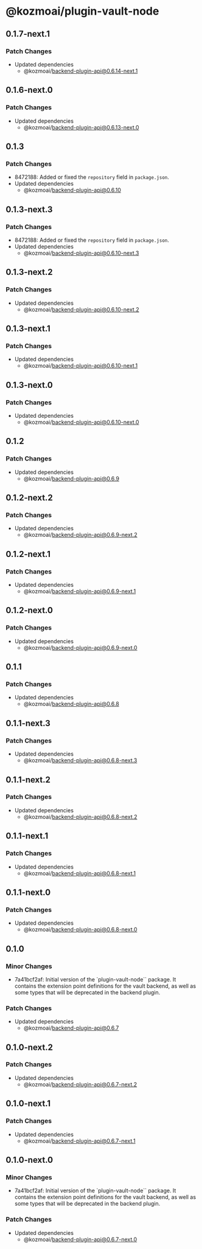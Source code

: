 # @kozmoai/plugin-vault-node

## 0.1.7-next.1

### Patch Changes

- Updated dependencies
  - @kozmoai/backend-plugin-api@0.6.14-next.1

## 0.1.6-next.0

### Patch Changes

- Updated dependencies
  - @kozmoai/backend-plugin-api@0.6.13-next.0

## 0.1.3

### Patch Changes

- 8472188: Added or fixed the `repository` field in `package.json`.
- Updated dependencies
  - @kozmoai/backend-plugin-api@0.6.10

## 0.1.3-next.3

### Patch Changes

- 8472188: Added or fixed the `repository` field in `package.json`.
- Updated dependencies
  - @kozmoai/backend-plugin-api@0.6.10-next.3

## 0.1.3-next.2

### Patch Changes

- Updated dependencies
  - @kozmoai/backend-plugin-api@0.6.10-next.2

## 0.1.3-next.1

### Patch Changes

- Updated dependencies
  - @kozmoai/backend-plugin-api@0.6.10-next.1

## 0.1.3-next.0

### Patch Changes

- Updated dependencies
  - @kozmoai/backend-plugin-api@0.6.10-next.0

## 0.1.2

### Patch Changes

- Updated dependencies
  - @kozmoai/backend-plugin-api@0.6.9

## 0.1.2-next.2

### Patch Changes

- Updated dependencies
  - @kozmoai/backend-plugin-api@0.6.9-next.2

## 0.1.2-next.1

### Patch Changes

- Updated dependencies
  - @kozmoai/backend-plugin-api@0.6.9-next.1

## 0.1.2-next.0

### Patch Changes

- Updated dependencies
  - @kozmoai/backend-plugin-api@0.6.9-next.0

## 0.1.1

### Patch Changes

- Updated dependencies
  - @kozmoai/backend-plugin-api@0.6.8

## 0.1.1-next.3

### Patch Changes

- Updated dependencies
  - @kozmoai/backend-plugin-api@0.6.8-next.3

## 0.1.1-next.2

### Patch Changes

- Updated dependencies
  - @kozmoai/backend-plugin-api@0.6.8-next.2

## 0.1.1-next.1

### Patch Changes

- Updated dependencies
  - @kozmoai/backend-plugin-api@0.6.8-next.1

## 0.1.1-next.0

### Patch Changes

- Updated dependencies
  - @kozmoai/backend-plugin-api@0.6.8-next.0

## 0.1.0

### Minor Changes

- 7a41bcf2af: Initial version of the `plugin-vault-node`` package. It contains the extension point definitions
  for the vault backend, as well as some types that will be deprecated in the backend plugin.

### Patch Changes

- Updated dependencies
  - @kozmoai/backend-plugin-api@0.6.7

## 0.1.0-next.2

### Patch Changes

- Updated dependencies
  - @kozmoai/backend-plugin-api@0.6.7-next.2

## 0.1.0-next.1

### Patch Changes

- Updated dependencies
  - @kozmoai/backend-plugin-api@0.6.7-next.1

## 0.1.0-next.0

### Minor Changes

- 7a41bcf2af: Initial version of the `plugin-vault-node`` package. It contains the extension point definitions
  for the vault backend, as well as some types that will be deprecated in the backend plugin.

### Patch Changes

- Updated dependencies
  - @kozmoai/backend-plugin-api@0.6.7-next.0
